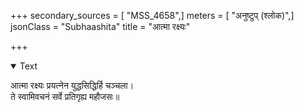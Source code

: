 +++
secondary_sources = [ "MSS_4658",]
meters = [ "अनुष्टुप् (श्लोक)",]
jsonClass = "Subhaashita"
title = "आत्मा रक्ष्यः"

+++

<details open><summary>Text</summary>

आत्मा रक्ष्यः प्रयत्नेन युद्धसिद्धिर्हि चञ्चला।  
ते स्वामिवचनं सर्वे प्रतिगृह्य महौजसः॥
</details>
